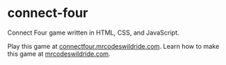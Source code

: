 # connect-four

Connect Four game written in HTML, CSS, and JavaScript.

Play this game at [connectfour.mrcodeswildride.com](https://connectfour.mrcodeswildride.com/).
Learn how to make this game at [mrcodeswildride.com](https://www.mrcodeswildride.com/).